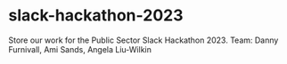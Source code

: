 # slack-hackathon-2023
Store our work for the Public Sector Slack Hackathon 2023. Team: Danny Furnivall, Ami Sands, Angela Liu-Wilkin
